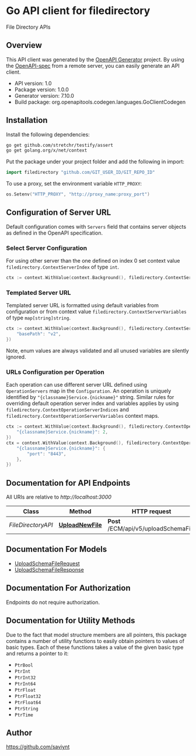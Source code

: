 # Go API client for filedirectory

File Directory APIs

## Overview
This API client was generated by the [OpenAPI Generator](https://openapi-generator.tech) project.  By using the [OpenAPI-spec](https://www.openapis.org/) from a remote server, you can easily generate an API client.

- API version: 1.0
- Package version: 1.0.0
- Generator version: 7.10.0
- Build package: org.openapitools.codegen.languages.GoClientCodegen

## Installation

Install the following dependencies:

```sh
go get github.com/stretchr/testify/assert
go get golang.org/x/net/context
```

Put the package under your project folder and add the following in import:

```go
import filedirectory "github.com/GIT_USER_ID/GIT_REPO_ID"
```

To use a proxy, set the environment variable `HTTP_PROXY`:

```go
os.Setenv("HTTP_PROXY", "http://proxy_name:proxy_port")
```

## Configuration of Server URL

Default configuration comes with `Servers` field that contains server objects as defined in the OpenAPI specification.

### Select Server Configuration

For using other server than the one defined on index 0 set context value `filedirectory.ContextServerIndex` of type `int`.

```go
ctx := context.WithValue(context.Background(), filedirectory.ContextServerIndex, 1)
```

### Templated Server URL

Templated server URL is formatted using default variables from configuration or from context value `filedirectory.ContextServerVariables` of type `map[string]string`.

```go
ctx := context.WithValue(context.Background(), filedirectory.ContextServerVariables, map[string]string{
	"basePath": "v2",
})
```

Note, enum values are always validated and all unused variables are silently ignored.

### URLs Configuration per Operation

Each operation can use different server URL defined using `OperationServers` map in the `Configuration`.
An operation is uniquely identified by `"{classname}Service.{nickname}"` string.
Similar rules for overriding default operation server index and variables applies by using `filedirectory.ContextOperationServerIndices` and `filedirectory.ContextOperationServerVariables` context maps.

```go
ctx := context.WithValue(context.Background(), filedirectory.ContextOperationServerIndices, map[string]int{
	"{classname}Service.{nickname}": 2,
})
ctx = context.WithValue(context.Background(), filedirectory.ContextOperationServerVariables, map[string]map[string]string{
	"{classname}Service.{nickname}": {
		"port": "8443",
	},
})
```

## Documentation for API Endpoints

All URIs are relative to *http://localhost:3000*

Class | Method | HTTP request | Description
------------ | ------------- | ------------- | -------------
*FileDirectoryAPI* | [**UploadNewFile**](docs/FileDirectoryAPI.md#uploadnewfile) | **Post** /ECM/api/v5/uploadSchemaFile | Upload File


## Documentation For Models

 - [UploadSchemaFileRequest](docs/UploadSchemaFileRequest.md)
 - [UploadSchemaFileResponse](docs/UploadSchemaFileResponse.md)


## Documentation For Authorization

Endpoints do not require authorization.


## Documentation for Utility Methods

Due to the fact that model structure members are all pointers, this package contains
a number of utility functions to easily obtain pointers to values of basic types.
Each of these functions takes a value of the given basic type and returns a pointer to it:

* `PtrBool`
* `PtrInt`
* `PtrInt32`
* `PtrInt64`
* `PtrFloat`
* `PtrFloat32`
* `PtrFloat64`
* `PtrString`
* `PtrTime`

## Author

https://github.com/saviynt

